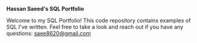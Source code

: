 **Hassan Saeed's SQL Portfolio**

Welcome to my SQL Portfolio! This code repository contains examples of SQL I've written. Feel free to take a look and reach out if you have any questions: saee8620@gmail.com
